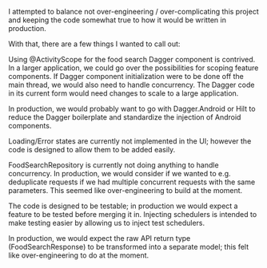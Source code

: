 I attempted to balance not over-engineering / over-complicating this
project and keeping the code somewhat true to how it would be written in 
production.

With that, there are a few things I wanted to call out: 

Using @ActivityScope for the food search Dagger component is contrived.
In a larger application, we could go over the possibilities for scoping
feature components. If Dagger component initialization were to be done off 
the main thread, we would also need to handle concurrency. The Dagger code
in its current form would need changes to scale to a large application.

In production, we would probably want to go with Dagger.Android or Hilt
to reduce the Dagger boilerplate and standardize the injection of 
Android components. 

Loading/Error states are currently not implemented in the UI; however the 
code is designed to allow them to be added easily.

FoodSearchRepository is currently not doing anything to handle concurrency.
In production, we would consider if we wanted to e.g. deduplicate requests
if we had multiple concurrent requests with the same parameters. This 
seemed like over-engineering to build at the moment. 

The code is designed to be testable; in production we would expect a 
feature to be tested before merging it in. Injecting schedulers is 
intended to make testing easier by allowing us to inject test schedulers.

In production, we would expect the raw API return type (FoodSearchResponse)
to be transformed into a separate model; this felt like over-engineering
to do at the moment. 



